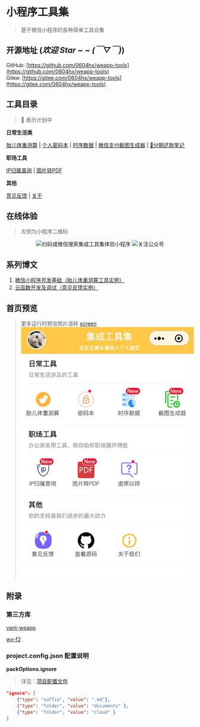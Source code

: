 # 小程序工具集
> 基于微信小程序的各种简单工具合集

## 开源地址   (*欢迎 Star ~ ~  (￣▽￣)*)
GitHub: [https://github.com/0604hx/weapp-tools](https://github.com/0604hx/weapp-tools)  
Gitee:  [https://gitee.com/0604hx/weapp-tools](https://gitee.com/0604hx/weapp-tools)

## 工具目录
> 📅 表示计划中

**日常生活类**

  [胎儿体重测算](weapp/pages/daily/fetusWeight)
| [个人密码本](weapp/pages/daily/password)
| [时序数据](weapp/pages/daily/sequence)
| [微信支付截图生成器](weapp/pages/daily/screenMaker)
| [📅分期还款笔记](weapp/pages/daily/monthly)

**职场工具**

[IP归属查询](weapp/pages/business/ip)
| [图片转PDF](weapp/pages/business/img2pdf)

**其他**

  [意见反馈](weapp/pages/other/issue)
| [关于](weapp/pages/other/about)


## 在线体验
> 左侧为小程序二维码

<center class="half">
    <img alt="扫码或微信搜索集成工具集体验小程序" src="https://nerve-images.oss-cn-shenzhen.aliyuncs.com/public/qrcode-weapp-tools.jpg" width="48%" />
    <img alt="关注公众号" src="https://nerve-images.oss-cn-shenzhen.aliyuncs.com/public/qrcode-wandoushuju.jpg" width="48%" />
</center>

## 系列博文

1. [微信小程序开发基础（胎儿体重测算工具实例）](https://blog.csdn.net/ssrc0604hx/article/details/110877828)
2. [云函数开发及调试（意见反馈实例）](https://blog.csdn.net/ssrc0604hx/article/details/111587855)


## 首页预览
> 更多运行时预览图片请转 [screen](documents/screen)
![首页](documents/screen/index.png)

## 附录

### 第三方库

[vant-weapp](https://github.com/youzan/vant-weapp)

[wx-f2](https://github.com/antvis/wx-f2)

### project.config.json 配置说明

**packOptions.ignore**
> 详见：[项目配置文件](https://developers.weixin.qq.com/miniprogram/dev/devtools/projectconfig.html)

```json
"ignore": [
    {"type": "suffix", "value": ".md"},
    {"type": "folder", "value": "documents" },
    {"type": "folder", "value": "cloud" }
]
```
